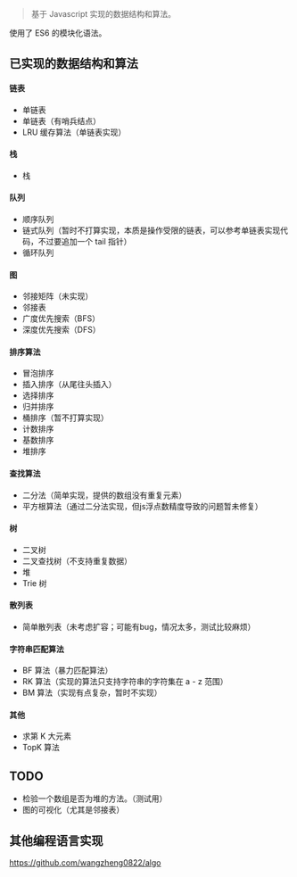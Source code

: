 > 基于 Javascript 实现的数据结构和算法。

使用了 ES6 的模块化语法。

## 已实现的数据结构和算法

#### 链表
- 单链表
- 单链表（有哨兵结点）
- LRU 缓存算法（单链表实现）

#### 栈
- 栈

#### 队列
- 顺序队列
- 链式队列（暂时不打算实现，本质是操作受限的链表，可以参考单链表实现代码，不过要追加一个 tail 指针）
- 循环队列

#### 图
- 邻接矩阵（未实现）
- 邻接表
- 广度优先搜索（BFS）
- 深度优先搜索（DFS）

#### 排序算法
- 冒泡排序
- 插入排序（从尾往头插入）
- 选择排序
- 归并排序
- 桶排序（暂不打算实现）
- 计数排序
- 基数排序
- 堆排序

#### 查找算法
- 二分法（简单实现，提供的数组没有重复元素）
- 平方根算法（通过二分法实现，但js浮点数精度导致的问题暂未修复）

#### 树
- 二叉树
- 二叉查找树（不支持重复数据）
- 堆
- Trie 树

#### 散列表
- 简单散列表（未考虑扩容；可能有bug，情况太多，测试比较麻烦）

#### 字符串匹配算法

- BF 算法（暴力匹配算法）
- RK 算法（实现的算法只支持字符串的字符集在 a - z 范围）
- BM 算法（实现有点复杂，暂时不实现）

#### 其他

- 求第 K 大元素
- TopK 算法

## TODO

- 检验一个数组是否为堆的方法。（测试用）
- 图的可视化（尤其是邻接表）

## 其他编程语言实现

https://github.com/wangzheng0822/algo